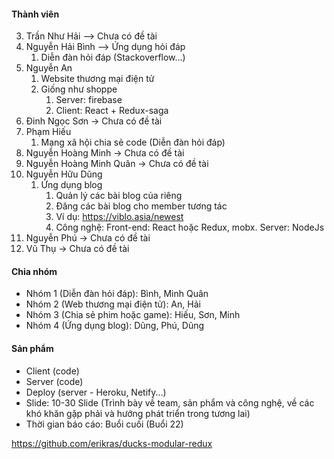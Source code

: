 #### Thành viên

3. Trần Như Hải --> Chưa có đề tài
4. Nguyễn Hải Bình --> Ứng dụng hỏi đáp
    1. Diễn đàn hỏi đáp (Stackoverflow...)
5. Nguyễn An
    1. Website thương mại điện tử
    2. Giống như shoppe
        1. Server: firebase
        2. Client: React + Redux-saga
6. Đinh Ngọc Sơn -> Chưa có đề tài
7. Phạm Hiếu
    1. Mạng xã hội chia sẻ code (Diễn đàn hỏi đáp)
8. Nguyễn Hoàng Minh -> Chưa có đề tài
9. Nguyễn Hoàng Minh Quân -> Chưa có đề tài
10. Nguyễn Hữu Dũng
    1. Ứng dụng blog
        1. Quản lý các bài blog của riêng
        2. Đăng các bài blog cho member tương tác
        3. Ví dụ: https://viblo.asia/newest
        4. Công nghệ: Front-end: React hoặc Redux, mobx. Server: NodeJs
11. Nguyễn Phú -> Chưa có đề tài
12. Vũ Thụ -> Chưa có đề tài

#### Chia nhóm

-   Nhóm 1 (Diễn đàn hỏi đáp): Bình, Minh Quân
-   Nhóm 2 (Web thương mại điện tử): An, Hải
-   Nhóm 3 (Chia sẻ phim hoặc game): Hiếu, Sơn, Minh
-   Nhóm 4 (Ứng dụng blog): Dũng, Phú, Dũng

#### Sản phẩm

-   Client (code)
-   Server (code)
-   Deploy (server - Heroku, Netify...)
-   Slide: 10-30 Slide (Trình bày về team, sản phẩm và công nghệ, về các khó khăn gặp phải và hướng phát triển trong tương lai)
-   Thời gian báo cáo: Buổi cuối (Buổi 22)

https://github.com/erikras/ducks-modular-redux
